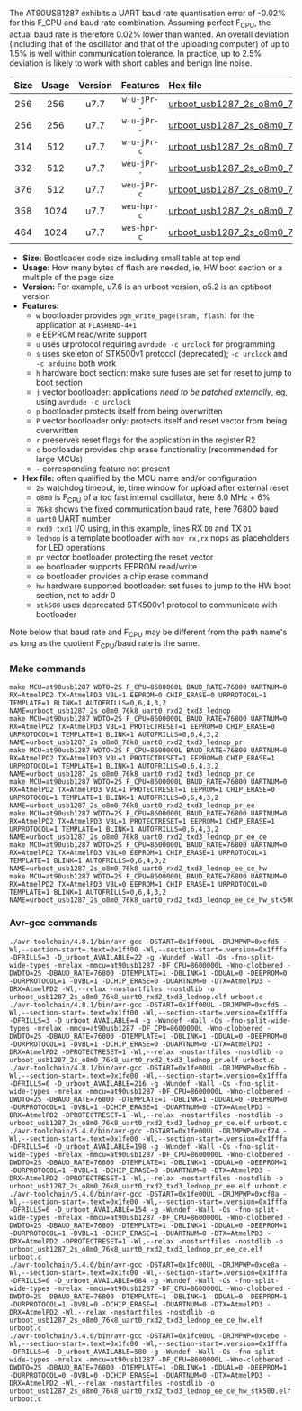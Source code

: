 The AT90USB1287 exhibits a UART baud rate quantisation error of -0.02% for this F_CPU and baud rate combination. Assuming perfect F<sub>CPU</sub>, the actual baud rate is therefore 0.02% lower than wanted. An overall deviation (including that of the oscillator and that of the uploading computer) of up to 1.5% is well within communication tolerance. In practice, up to 2.5% deviation is likely to work with short cables and benign line noise.

|Size|Usage|Version|Features|Hex file|
|:-:|:-:|:-:|:-:|:--|
|256|256|u7.7|`w-u-jPr--`|[urboot_usb1287_2s_o8m0_76k8_uart0_rxd2_txd3_lednop.hex](https://raw.githubusercontent.com/stefanrueger/urboot.hex/main/mcus/at90usb1287/watchdog_2_s/internal_oscillator_o%2B7.50%25/%2B8m000000_hz/%2B%2B76k8_baud/uart0_rxd2_txd3/lednop/urboot_usb1287_2s_o8m0_76k8_uart0_rxd2_txd3_lednop.hex)|
|256|256|u7.7|`w-u-jPr--`|[urboot_usb1287_2s_o8m0_76k8_uart0_rxd2_txd3_lednop_pr.hex](https://raw.githubusercontent.com/stefanrueger/urboot.hex/main/mcus/at90usb1287/watchdog_2_s/internal_oscillator_o%2B7.50%25/%2B8m000000_hz/%2B%2B76k8_baud/uart0_rxd2_txd3/lednop/urboot_usb1287_2s_o8m0_76k8_uart0_rxd2_txd3_lednop_pr.hex)|
|314|512|u7.7|`w-u-jPr-c`|[urboot_usb1287_2s_o8m0_76k8_uart0_rxd2_txd3_lednop_pr_ce.hex](https://raw.githubusercontent.com/stefanrueger/urboot.hex/main/mcus/at90usb1287/watchdog_2_s/internal_oscillator_o%2B7.50%25/%2B8m000000_hz/%2B%2B76k8_baud/uart0_rxd2_txd3/lednop/urboot_usb1287_2s_o8m0_76k8_uart0_rxd2_txd3_lednop_pr_ce.hex)|
|332|512|u7.7|`weu-jPr--`|[urboot_usb1287_2s_o8m0_76k8_uart0_rxd2_txd3_lednop_pr_ee.hex](https://raw.githubusercontent.com/stefanrueger/urboot.hex/main/mcus/at90usb1287/watchdog_2_s/internal_oscillator_o%2B7.50%25/%2B8m000000_hz/%2B%2B76k8_baud/uart0_rxd2_txd3/lednop/urboot_usb1287_2s_o8m0_76k8_uart0_rxd2_txd3_lednop_pr_ee.hex)|
|376|512|u7.7|`weu-jPr-c`|[urboot_usb1287_2s_o8m0_76k8_uart0_rxd2_txd3_lednop_pr_ee_ce.hex](https://raw.githubusercontent.com/stefanrueger/urboot.hex/main/mcus/at90usb1287/watchdog_2_s/internal_oscillator_o%2B7.50%25/%2B8m000000_hz/%2B%2B76k8_baud/uart0_rxd2_txd3/lednop/urboot_usb1287_2s_o8m0_76k8_uart0_rxd2_txd3_lednop_pr_ee_ce.hex)|
|358|1024|u7.7|`weu-hpr-c`|[urboot_usb1287_2s_o8m0_76k8_uart0_rxd2_txd3_lednop_ee_ce_hw.hex](https://raw.githubusercontent.com/stefanrueger/urboot.hex/main/mcus/at90usb1287/watchdog_2_s/internal_oscillator_o%2B7.50%25/%2B8m000000_hz/%2B%2B76k8_baud/uart0_rxd2_txd3/lednop/urboot_usb1287_2s_o8m0_76k8_uart0_rxd2_txd3_lednop_ee_ce_hw.hex)|
|464|1024|u7.7|`wes-hpr-c`|[urboot_usb1287_2s_o8m0_76k8_uart0_rxd2_txd3_lednop_ee_ce_hw_stk500.hex](https://raw.githubusercontent.com/stefanrueger/urboot.hex/main/mcus/at90usb1287/watchdog_2_s/internal_oscillator_o%2B7.50%25/%2B8m000000_hz/%2B%2B76k8_baud/uart0_rxd2_txd3/lednop/urboot_usb1287_2s_o8m0_76k8_uart0_rxd2_txd3_lednop_ee_ce_hw_stk500.hex)|

- **Size:** Bootloader code size including small table at top end
- **Usage:** How many bytes of flash are needed, ie, HW boot section or a multiple of the page size
- **Version:** For example, u7.6 is an urboot version, o5.2 is an optiboot version
- **Features:**
  + `w` bootloader provides `pgm_write_page(sram, flash)` for the application at `FLASHEND-4+1`
  + `e` EEPROM read/write support
  + `u` uses urprotocol requiring `avrdude -c urclock` for programming
  + `s` uses skeleton of STK500v1 protocol (deprecated); `-c urclock` and `-c arduino` both work
  + `h` hardware boot section: make sure fuses are set for reset to jump to boot section
  + `j` vector bootloader: applications *need to be patched externally*, eg, using `avrdude -c urclock`
  + `p` bootloader protects itself from being overwritten
  + `P` vector bootloader only: protects itself and reset vector from being overwritten
  + `r` preserves reset flags for the application in the register R2
  + `c` bootloader provides chip erase functionality (recommended for large MCUs)
  + `-` corresponding feature not present
- **Hex file:** often qualified by the MCU name and/or configuration
  + `2s` watchdog timeout, ie, time window for upload after external reset
  + `o8m0` is F<sub>CPU</sub> of a too fast internal oscillator, here 8.0 MHz + 6%
  + `76k8` shows the fixed communication baud rate, here 76800 baud
  + `uart0` UART number
  + `rxd0 txd1` I/O using, in this example, lines RX `D0` and TX `D1`
  + `lednop` is a template bootloader with `mov rx,rx` nops as placeholders for LED operations
  + `pr` vector bootloader protecting the reset vector
  + `ee` bootloader supports EEPROM read/write
  + `ce` bootloader provides a chip erase command
  + `hw` hardware supported bootloader: set fuses to jump to the HW boot section, not to addr 0
  + `stk500` uses deprecated STK500v1 protocol to communicate with bootloader


Note below that baud rate and F<sub>CPU</sub> may be different from the path name's as long as the quotient F<sub>CPU</sub>/baud rate is the same.

### Make commands
```
make MCU=at90usb1287 WDTO=2S F_CPU=8600000L BAUD_RATE=76800 UARTNUM=0 RX=AtmelPD2 TX=AtmelPD3 VBL=1 EEPROM=0 CHIP_ERASE=0 URPROTOCOL=1 TEMPLATE=1 BLINK=1 AUTOFRILLS=0,6,4,3,2 NAME=urboot_usb1287_2s_o8m0_76k8_uart0_rxd2_txd3_lednop
make MCU=at90usb1287 WDTO=2S F_CPU=8600000L BAUD_RATE=76800 UARTNUM=0 RX=AtmelPD2 TX=AtmelPD3 VBL=1 PROTECTRESET=1 EEPROM=0 CHIP_ERASE=0 URPROTOCOL=1 TEMPLATE=1 BLINK=1 AUTOFRILLS=0,6,4,3,2 NAME=urboot_usb1287_2s_o8m0_76k8_uart0_rxd2_txd3_lednop_pr
make MCU=at90usb1287 WDTO=2S F_CPU=8600000L BAUD_RATE=76800 UARTNUM=0 RX=AtmelPD2 TX=AtmelPD3 VBL=1 PROTECTRESET=1 EEPROM=0 CHIP_ERASE=1 URPROTOCOL=1 TEMPLATE=1 BLINK=1 AUTOFRILLS=0,6,4,3,2 NAME=urboot_usb1287_2s_o8m0_76k8_uart0_rxd2_txd3_lednop_pr_ce
make MCU=at90usb1287 WDTO=2S F_CPU=8600000L BAUD_RATE=76800 UARTNUM=0 RX=AtmelPD2 TX=AtmelPD3 VBL=1 PROTECTRESET=1 EEPROM=1 CHIP_ERASE=0 URPROTOCOL=1 TEMPLATE=1 BLINK=1 AUTOFRILLS=0,6,4,3,2 NAME=urboot_usb1287_2s_o8m0_76k8_uart0_rxd2_txd3_lednop_pr_ee
make MCU=at90usb1287 WDTO=2S F_CPU=8600000L BAUD_RATE=76800 UARTNUM=0 RX=AtmelPD2 TX=AtmelPD3 VBL=1 PROTECTRESET=1 EEPROM=1 CHIP_ERASE=1 URPROTOCOL=1 TEMPLATE=1 BLINK=1 AUTOFRILLS=0,6,4,3,2 NAME=urboot_usb1287_2s_o8m0_76k8_uart0_rxd2_txd3_lednop_pr_ee_ce
make MCU=at90usb1287 WDTO=2S F_CPU=8600000L BAUD_RATE=76800 UARTNUM=0 RX=AtmelPD2 TX=AtmelPD3 VBL=0 EEPROM=1 CHIP_ERASE=1 URPROTOCOL=1 TEMPLATE=1 BLINK=1 AUTOFRILLS=0,6,4,3,2 NAME=urboot_usb1287_2s_o8m0_76k8_uart0_rxd2_txd3_lednop_ee_ce_hw
make MCU=at90usb1287 WDTO=2S F_CPU=8600000L BAUD_RATE=76800 UARTNUM=0 RX=AtmelPD2 TX=AtmelPD3 VBL=0 EEPROM=1 CHIP_ERASE=1 URPROTOCOL=0 TEMPLATE=1 BLINK=1 AUTOFRILLS=0,6,4,3,2 NAME=urboot_usb1287_2s_o8m0_76k8_uart0_rxd2_txd3_lednop_ee_ce_hw_stk500
```

### Avr-gcc commands
```
./avr-toolchain/4.8.1/bin/avr-gcc -DSTART=0x1ff00UL -DRJMPWP=0xcfd5 -Wl,--section-start=.text=0x1ff00 -Wl,--section-start=.version=0x1fffa -DFRILLS=3 -D_urboot_AVAILABLE=22 -g -Wundef -Wall -Os -fno-split-wide-types -mrelax -mmcu=at90usb1287 -DF_CPU=8600000L -Wno-clobbered -DWDTO=2S -DBAUD_RATE=76800 -DTEMPLATE=1 -DBLINK=1 -DDUAL=0 -DEEPROM=0 -DURPROTOCOL=1 -DVBL=1 -DCHIP_ERASE=0 -DUARTNUM=0 -DTX=AtmelPD3 -DRX=AtmelPD2 -Wl,--relax -nostartfiles -nostdlib -o urboot_usb1287_2s_o8m0_76k8_uart0_rxd2_txd3_lednop.elf urboot.c
./avr-toolchain/4.8.1/bin/avr-gcc -DSTART=0x1ff00UL -DRJMPWP=0xcfd5 -Wl,--section-start=.text=0x1ff00 -Wl,--section-start=.version=0x1fffa -DFRILLS=3 -D_urboot_AVAILABLE=4 -g -Wundef -Wall -Os -fno-split-wide-types -mrelax -mmcu=at90usb1287 -DF_CPU=8600000L -Wno-clobbered -DWDTO=2S -DBAUD_RATE=76800 -DTEMPLATE=1 -DBLINK=1 -DDUAL=0 -DEEPROM=0 -DURPROTOCOL=1 -DVBL=1 -DCHIP_ERASE=0 -DUARTNUM=0 -DTX=AtmelPD3 -DRX=AtmelPD2 -DPROTECTRESET=1 -Wl,--relax -nostartfiles -nostdlib -o urboot_usb1287_2s_o8m0_76k8_uart0_rxd2_txd3_lednop_pr.elf urboot.c
./avr-toolchain/4.8.1/bin/avr-gcc -DSTART=0x1fe00UL -DRJMPWP=0xcf6b -Wl,--section-start=.text=0x1fe00 -Wl,--section-start=.version=0x1fffa -DFRILLS=6 -D_urboot_AVAILABLE=216 -g -Wundef -Wall -Os -fno-split-wide-types -mrelax -mmcu=at90usb1287 -DF_CPU=8600000L -Wno-clobbered -DWDTO=2S -DBAUD_RATE=76800 -DTEMPLATE=1 -DBLINK=1 -DDUAL=0 -DEEPROM=0 -DURPROTOCOL=1 -DVBL=1 -DCHIP_ERASE=1 -DUARTNUM=0 -DTX=AtmelPD3 -DRX=AtmelPD2 -DPROTECTRESET=1 -Wl,--relax -nostartfiles -nostdlib -o urboot_usb1287_2s_o8m0_76k8_uart0_rxd2_txd3_lednop_pr_ce.elf urboot.c
./avr-toolchain/5.4.0/bin/avr-gcc -DSTART=0x1fe00UL -DRJMPWP=0xcf74 -Wl,--section-start=.text=0x1fe00 -Wl,--section-start=.version=0x1fffa -DFRILLS=6 -D_urboot_AVAILABLE=198 -g -Wundef -Wall -Os -fno-split-wide-types -mrelax -mmcu=at90usb1287 -DF_CPU=8600000L -Wno-clobbered -DWDTO=2S -DBAUD_RATE=76800 -DTEMPLATE=1 -DBLINK=1 -DDUAL=0 -DEEPROM=1 -DURPROTOCOL=1 -DVBL=1 -DCHIP_ERASE=0 -DUARTNUM=0 -DTX=AtmelPD3 -DRX=AtmelPD2 -DPROTECTRESET=1 -Wl,--relax -nostartfiles -nostdlib -o urboot_usb1287_2s_o8m0_76k8_uart0_rxd2_txd3_lednop_pr_ee.elf urboot.c
./avr-toolchain/5.4.0/bin/avr-gcc -DSTART=0x1fe00UL -DRJMPWP=0xcf8a -Wl,--section-start=.text=0x1fe00 -Wl,--section-start=.version=0x1fffa -DFRILLS=6 -D_urboot_AVAILABLE=154 -g -Wundef -Wall -Os -fno-split-wide-types -mrelax -mmcu=at90usb1287 -DF_CPU=8600000L -Wno-clobbered -DWDTO=2S -DBAUD_RATE=76800 -DTEMPLATE=1 -DBLINK=1 -DDUAL=0 -DEEPROM=1 -DURPROTOCOL=1 -DVBL=1 -DCHIP_ERASE=1 -DUARTNUM=0 -DTX=AtmelPD3 -DRX=AtmelPD2 -DPROTECTRESET=1 -Wl,--relax -nostartfiles -nostdlib -o urboot_usb1287_2s_o8m0_76k8_uart0_rxd2_txd3_lednop_pr_ee_ce.elf urboot.c
./avr-toolchain/5.4.0/bin/avr-gcc -DSTART=0x1fc00UL -DRJMPWP=0xce8a -Wl,--section-start=.text=0x1fc00 -Wl,--section-start=.version=0x1fffa -DFRILLS=6 -D_urboot_AVAILABLE=684 -g -Wundef -Wall -Os -fno-split-wide-types -mrelax -mmcu=at90usb1287 -DF_CPU=8600000L -Wno-clobbered -DWDTO=2S -DBAUD_RATE=76800 -DTEMPLATE=1 -DBLINK=1 -DDUAL=0 -DEEPROM=1 -DURPROTOCOL=1 -DVBL=0 -DCHIP_ERASE=1 -DUARTNUM=0 -DTX=AtmelPD3 -DRX=AtmelPD2 -Wl,--relax -nostartfiles -nostdlib -o urboot_usb1287_2s_o8m0_76k8_uart0_rxd2_txd3_lednop_ee_ce_hw.elf urboot.c
./avr-toolchain/5.4.0/bin/avr-gcc -DSTART=0x1fc00UL -DRJMPWP=0xcebe -Wl,--section-start=.text=0x1fc00 -Wl,--section-start=.version=0x1fffa -DFRILLS=6 -D_urboot_AVAILABLE=580 -g -Wundef -Wall -Os -fno-split-wide-types -mrelax -mmcu=at90usb1287 -DF_CPU=8600000L -Wno-clobbered -DWDTO=2S -DBAUD_RATE=76800 -DTEMPLATE=1 -DBLINK=1 -DDUAL=0 -DEEPROM=1 -DURPROTOCOL=0 -DVBL=0 -DCHIP_ERASE=1 -DUARTNUM=0 -DTX=AtmelPD3 -DRX=AtmelPD2 -Wl,--relax -nostartfiles -nostdlib -o urboot_usb1287_2s_o8m0_76k8_uart0_rxd2_txd3_lednop_ee_ce_hw_stk500.elf urboot.c
```

